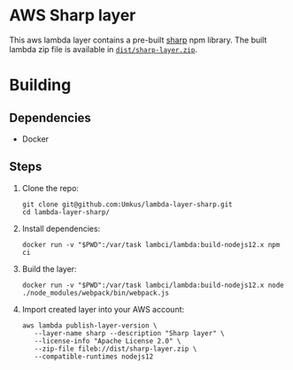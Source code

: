# AWS Sharp layer
This aws lambda layer contains a pre-built [sharp](https://www.npmjs.com/package/sharp) npm library.
The built lambda zip file is available in [`dist/sharp-layer.zip`](./dist/sharp-layer.zip).

# Building

## Dependencies
* Docker

## Steps
1. Clone the repo: 
    ```shell script
    git clone git@github.com:Umkus/lambda-layer-sharp.git
    cd lambda-layer-sharp/
    ```
1. Install dependencies:
    ```shell script
    docker run -v "$PWD":/var/task lambci/lambda:build-nodejs12.x npm ci
    ```
1. Build the layer:
    ```shell script
    docker run -v "$PWD":/var/task lambci/lambda:build-nodejs12.x node ./node_modules/webpack/bin/webpack.js
    ```
1. Import created layer into your AWS account:
    ```shell script
    aws lambda publish-layer-version \
       --layer-name sharp --description "Sharp layer" \
       --license-info "Apache License 2.0" \
       --zip-file fileb://dist/sharp-layer.zip \
       --compatible-runtimes nodejs12
    ```
